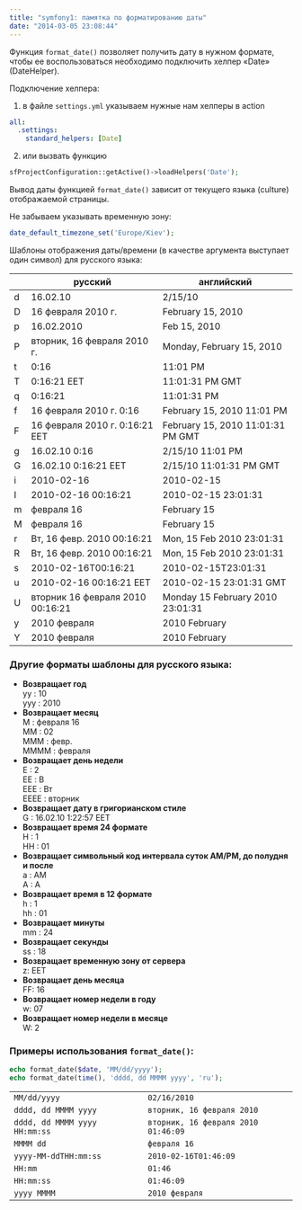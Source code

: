 ```yaml
---
title: "symfony1: памятка по форматированию даты"
date: "2014-03-05 23:08:44"
---
```


Функция `format_date()` позволяет получить дату в нужном формате, чтобы ее воспользоваться необходимо подключить хелпер «Date» (DateHelper).

Подключение хелпера:

1. в файле `settings.yml` указываем нужные нам хелперы в action

```yaml
all:
  .settings:
    standard_helpers: [Date]
```

2. или вызвать функцию

```php
sfProjectConfiguration::getActive()->loadHelpers('Date');
```

Вывод даты функцией `format_date()` зависит от текущего языка (culture) отображаемой страницы.

Не забываем указывать временную зону:

```php
date_default_timezone_set('Europe/Kiev');
```

Шаблоны отображения даты/времени (в качестве аргумента выступает один символ) для русского языка:

|     | русский                          | английский                        |
| --- | -------------------------------- | --------------------------------- |
| d   | 16.02.10                         | 2/15/10                           |
| D   | 16 февраля 2010 г.               | February 15, 2010                 |
| p   | 16.02.2010                       | Feb 15, 2010                      |
| P   | вторник, 16 февраля 2010 г.      | Monday, February 15, 2010         |
| t   | 0:16                             | 11:01 PM                          |
| T   | 0:16:21 EET                      | 11:01:31 PM GMT                   |
| q   | 0:16:21                          | 11:01:31 PM                       |
| f   | 16 февраля 2010 г. 0:16          | February 15, 2010 11:01 PM        |
| F   | 16 февраля 2010 г. 0:16:21 EET   | February 15, 2010 11:01:31 PM GMT |
| g   | 16.02.10 0:16                    | 2/15/10 11:01 PM                  |
| G   | 16.02.10 0:16:21 EET             | 2/15/10 11:01:31 PM GMT           |
| i   | 2010-02-16                       | 2010-02-15                        |
| I   | 2010-02-16 00:16:21              | 2010-02-15 23:01:31               |
| m   | февраля 16                       | February 15                       |
| M   | февраля 16                       | February 15                       |
| r   | Вт, 16 февр. 2010 00:16:21       | Mon, 15 Feb 2010 23:01:31         |
| R   | Вт, 16 февр. 2010 00:16:21       | Mon, 15 Feb 2010 23:01:31         |
| s   | 2010-02-16T00:16:21              | 2010-02-15T23:01:31               |
| u   | 2010-02-16 00:16:21 EET          | 2010-02-15 23:01:31 GMT           |
| U   | вторник 16 февраля 2010 00:16:21 | Monday 15 February 2010 23:01:31  |
| y   | 2010 февраля                     | 2010 February                     |
| Y   | 2010 февраля                     | 2010 February                     |

### Другие форматы шаблоны для русского языка:

<ul>
  <li>
    <b>Возвращает год</b><br />
    yy : 10<br />
    yyy : 2010
  </li>
  <li>
    <b>Возвращает месяц</b><br />
    M : февраля 16<br />
    MM : 02<br />
    MMM : февр.<br />
    MMMM : февраля
  </li>
  <li>
    <b>Возвращает день недели</b><br />
    E : 2<br />
    EE : В<br />
    EEE : Вт<br />
    EEEE : вторник
  </li>
  <li>
    <b>Возвращает дату в григорианском стиле</b><br />
    G : 16.02.10 1:22:57 EET
  </li>
  <li>
    <b>Возвращает время 24 формате</b><br />
    H : 1<br />
    HH : 01
  </li>
  <li>
    <b>Возвращает символьный код интервала суток AM/PM, до полудня и после</b>
    <br />
    a : AM<br />
    A : A
  </li>
  <li>
    <b>Возвращает время в 12 формате</b><br />
    h : 1<br />
    hh : 01
  </li>
  <li>
    <b>Возвращает минуты</b><br />
    mm : 24
  </li>
  <li>
    <b>Возвращает секунды</b><br />
    ss : 18
  </li>
  <li>
    <b>Возвращает временную зону от сервера</b><br />
    z: EET
  </li>
  <li>
    <b>Возвращает день месяца</b><br />
    FF: 16
  </li>
  <li>
    <b>Возвращает номер недели в году</b><br />
    w: 07
  </li>
  <li>
    <b>Возвращает номер недели в месяце</b><br />
    W: 2
  </li>
</ul>

### Примеры использования `format_date()`:

```php
echo format_date($date, 'MM/dd/yyyy');
echo format_date(time(), 'dddd, dd MMMM yyyy', 'ru');
```

|                               |     |                                     |
| ----------------------------- | --- | ----------------------------------- |
| `MM/dd/yyyy`                  |     | `02/16/2010`                        |
| `dddd, dd MMMM yyyy`          |     | `вторник, 16 февраля 2010`          |
| `dddd, dd MMMM yyyy HH:mm:ss` |     | `вторник, 16 февраля 2010 01:46:09` |
| `MMMM dd`                     |     | `февраля 16`                        |
| `yyyy-MM-ddTHH:mm:ss`         |     | `2010-02-16T01:46:09`               |
| `HH:mm`                       |     | `01:46`                             |
| `HH:mm:ss`                    |     | `01:46:09`                          |
| `yyyy MMMM`                   |     | `2010 февраля`                      |
